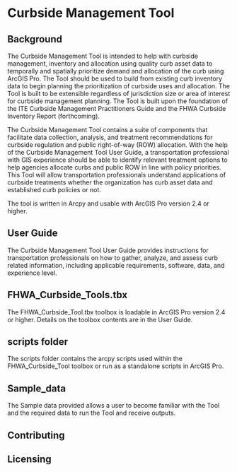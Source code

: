 # Curbside Management Tool

## Background
The Curbside Management Tool is intended to help with curbside management, inventory and allocation using quality curb asset data to temporally and spatially prioritize demand and allocation of the curb using ArcGIS Pro. The Tool should be used to build from existing curb inventory data to begin planning the prioritization of curbside uses and allocation. The Tool is built to be extensible regardless of jurisdiction size or area of interest for curbside management planning. The Tool is built upon the foundation of the ITE Curbside Management Practitioners Guide and the FHWA Curbside Inventory Report (forthcoming). 

The Curbside Management Tool contains a suite of components that facilitate data collection, analysis, and treatment recommendations for curbside regulation and public right-of-way (ROW) allocation. With the help of the Curbside Management Tool User Guide, a transportation professional with GIS experience should be able to identify relevant treatment options to help agencies allocate curbs and public ROW in line with policy priorities. This Tool will allow transportation professionals understand applications of curbside treatments whether the organization has curb asset data and established curb policies or not.

The tool is written in Arcpy and usable with ArcGIS Pro version 2.4 or higher.

## User Guide

The Curbside Management Tool User Guide provides instructions for transportation professionals on how to gather, analyze, and assess curb related information, including applicable requirements, software, data, and experience level. 

## FHWA_Curbside_Tools.tbx

The FHWA_Curbside_Tool.tbx toolbox is loadable in ArcGIS Pro version 2.4 or higher. Details on the toolbox contents are in the User Guide.

## scripts folder

The scripts folder contains the arcpy scripts used within the FHWA_Curbside_Tool toolbox or run as a standalone scripts in ArcGIS Pro. 

## Sample_data

The Sample data provided allows a user to become familiar with the Tool and the required data to run the Tool and receive outputs. 

## Contributing

## Licensing

